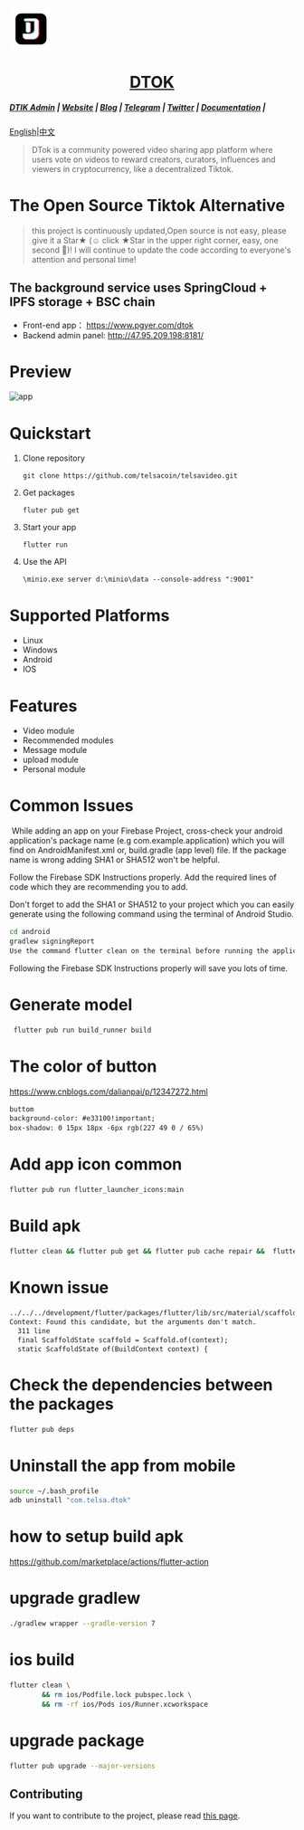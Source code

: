 <img align="center" src=".\assets\dtok_1.png" style="width:15%;"/>
<h1 align="center"><a href="https://telsacoin.io/">DTOK</a></h1>


#####  [DTIK Admin](https://github.com/telsacoin/admin) | [Website](https://telsacoin.io/) | [Blog](https://telsacoin.io//blog) | [Telegram](https://t.me/tslacoingoup) | [Twitter](https://twitter.com/tlsacoin) | [Documentation](https://docs.telsacoin.io/) | 

[English](readme.md)|[中文](readme_cn.md)

> DTok is a community powered video sharing app platform where users vote on videos to reward creators, curators, influences and viewers in cryptocurrency, like a decentralized Tiktok.



# The Open Source Tiktok Alternative

> this project is continuously updated,Open source is not easy, please give it a Star★ (☺️ click ★Star in the upper right corner, easy, one second 🤣)! I will continue to update the code according to everyone's attention and personal time!



## The background service uses SpringCloud + IPFS storage + BSC chain
- Front-end app： https://www.pgyer.com/dtok
- Backend admin panel: http://47.95.209.198:8181/

# Preview

<img src="assets/app.gif" alt="app" style="width:80%;" />

# Quickstart
1. Clone repository
   ```
   git clone https://github.com/telsacoin/telsavideo.git
   ```
2. Get packages
   ```
   fluter pub get
   ```
3. Start your app
   ```
   flutter run 
   ```
4. Use the API
   ```
   \minio.exe server d:\minio\data --console-address ":9001"
   ```

# Supported Platforms
- Linux
- Windows
- Android
- IOS

# Features
- Video module
- Recommended modules
- Message module
- upload module
- Personal module



# Common Issues
​		While adding an app on your Firebase Project, cross-check your android application's package name (e.g com.example.application) which you will find on AndroidManifest.xml or, build.gradle (app level) file. If the package name is wrong adding SHA1 or SHA512 won't be helpful.

Follow the Firebase SDK Instructions properly. Add the required lines of code which they are recommending you to add.

Don't forget to add the SHA1 or SHA512 to your project which you can easily generate using the following command using the terminal of Android Studio.
```bash
cd android 
gradlew signingReport
Use the command flutter clean on the terminal before running the application.
```

Following the Firebase SDK Instructions properly will save you lots of time.

# Generate model

```bash
 flutter pub run build_runner build
```

# The color of button

https://www.cnblogs.com/dalianpai/p/12347272.html
```html
buttom
background-color: #e33100!important;
box-shadow: 0 15px 18px -6px rgb(227 49 0 / 65%)
```


# Add app icon  common
```bash
flutter pub run flutter_launcher_icons:main
```

# Build apk
```bash
flutter clean && flutter pub get && flutter pub cache repair &&  flutter build apk --target-platform android-arm,android-arm64,android-x64 --split-per-abi --no-shrink
```


# Known issue
```
../../../development/flutter/packages/flutter/lib/src/material/scaffold.dart:1963:24: Context: Found this candidate, but the arguments don't match.
  311 line
  final ScaffoldState scaffold = Scaffold.of(context);
  static ScaffoldState of(BuildContext context) {
```

# Check the dependencies between the packages
```bash
flutter pub deps
```

# Uninstall the app from mobile
```bash
source ~/.bash_profile
adb uninstall "com.telsa.dtok"
```

# how to setup build apk
https://github.com/marketplace/actions/flutter-action

# upgrade gradlew
```bash
./gradlew wrapper --gradle-version 7
```

# ios build
```bash
flutter clean \
        && rm ios/Podfile.lock pubspec.lock \
        && rm -rf ios/Pods ios/Runner.xcworkspace
```

# upgrade package
```bash
flutter pub upgrade --major-versions
```



## Contributing

If you want to contribute to the project, please read [this page](https://github.com/TelsaCoin/TelsaVideo/wiki/contribute).

